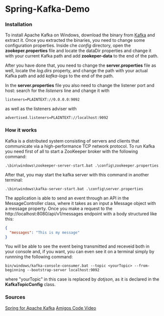 # Spring-Kafka-Demo

### Installation

To install Apache Kafka on Windows, download the binary from [Kafka](https://kafka.apache.org/downloads) and extract it. Once you extracted the binaries, you need to change some configuration properties. Inside che *config* directory, open the **zookeper.properties** file and locate the dataDir properties and change it with your current Kafka path and add **zookeper-data** to the end of the path.

After you have done that, you need to change the **server.properties** file as well, locate the *log.dirs* property, and change the path with your actual Kafka path and add *kafka-logs* to the end of the path.

In the **server.properties** file you also need to change the listener port and host: search for the *listeners* line and change it with
```
listeners=PLAINTEXT://0.0.0.0:9092
```
as well as the listeners adviser with
```
advertised.listeners=PLAINTEXT://localhost:9092
```

### How it works

Kafka is a distributed system consisting of servers and clients that communicate via a high-performance TCP network protocol.
To run Kafka you need first of all to start a ZooKeeper broker with the following command:
```
.\bin\windows\zookeeper-server-start.bat .\config\zookeeper.properties
```
After that, you may start the kafka server with this command in another terminal:
```
.\bin\windows\kafka-server-start.bat .\config\server.properties
```

The application is able to send an event through an API in the MessageController class, where it takes as an input a Message object with a message property.
Once you make a request to the http://localhost:8080/api/v1/messages endpoint with a body structured like this:
```json
{
  "messages": "This is my message"
}
```
You will be able to see the event being transmitted and receveid both in your console and, if you want, you can even see it on a terminal simply by runnning the following command:
```
bin/windows/kafka-console-consumer.bat --topic <yourTopic> --from-beginning --bootstrap-server localhost:9092
```
where "yourTopic" in this case is replaced by *dotjson*, as it is declared in the **KafkaTopicConfig** class.

### Sources

[Spring for Apache Kafka](https://docs.spring.io/spring-kafka/docs/current/reference/html/)
[Amigos Code Video](https://www.youtube.com/watch?v=SqVfCyfCJqw&t=683s&ab_channel=Amigoscode)